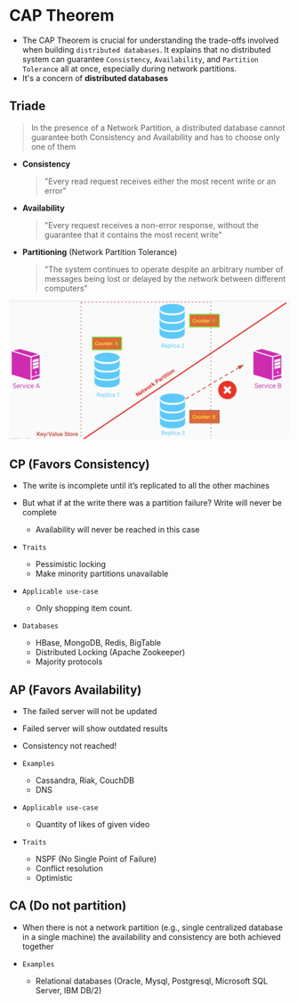 # CAP Theorem

- The CAP Theorem is crucial for understanding the trade-offs involved when building `distributed databases`. It explains that no distributed system can guarantee `Consistency`, `Availability`, and `Partition Tolerance` all at once, especially during network partitions.
- It's a concern of **distributed databases**

## Triade

> In the presence of a Network Partition, a distributed database cannot guarantee both Consistency and Availability and has to choose only one of them

- **Consistency**
  > "Every read request receives either the most recent write or an error"
- **Availability**
  > "Every request receives a non-error response, without the guarantee that it contains the most recent write"
- **Partitioning** (Network Partition Tolerance)
  > "The system continues to operate despite an arbitrary number of messages being lost or delayed by the network between different computers"

![CAP Theorem](.images/cap-theorem.png)

## CP (Favors Consistency)

- The write is incomplete until it’s replicated to all the other machines
- But what if at the write there was a partition failure? Write will never be complete
  - Availability will never be reached in this case

- `Traits`
  - Pessimistic locking
  - Make minority partitions unavailable

- `Applicable use-case`
  - Only shopping item count.

- `Databases`
  - HBase, MongoDB, Redis, BigTable
  - Distributed Locking (Apache Zookeeper)
  - Majority protocols

## AP (Favors Availability)

- The failed server will not be updated
- Failed server will show outdated results
- Consistency not reached!

- `Examples`
  - Cassandra, Riak, CouchDB
  - DNS

- `Applicable use-case`
  - Quantity of likes of given video

- `Traits`
  - NSPF (No Single Point of Failure)
  - Conflict resolution
  - Optimistic

## CA (Do not partition)

- When there is not a network partition (e.g., single centralized database in a single machine) the availability and consistency are both achieved together

- `Examples`
  - Relational databases (Oracle, Mysql, Postgresql, Microsoft SQL Server, IBM DB/2)
